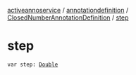 [activeannoservice](../../index.md) / [annotationdefinition](../index.md) / [ClosedNumberAnnotationDefinition](index.md) / [step](./step.md)

# step

`var step: `[`Double`](https://kotlinlang.org/api/latest/jvm/stdlib/kotlin/-double/index.html)
